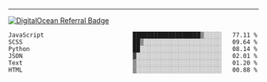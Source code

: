 ---
[![DigitalOcean Referral Badge](https://web-platforms.sfo2.digitaloceanspaces.com/WWW/Badge%203.svg)](https://www.digitalocean.com/?refcode=37fa54d82492&utm_campaign=Referral_Invite&utm_medium=Referral_Program&utm_source=badge)

<!--START_SECTION:waka-->

```text
JavaScript                         ███████████████████▒░░░░░   77.11 %
SCSS                               ██▒░░░░░░░░░░░░░░░░░░░░░░   09.64 %
Python                             ██░░░░░░░░░░░░░░░░░░░░░░░   08.14 %
JSON                               ▓░░░░░░░░░░░░░░░░░░░░░░░░   02.01 %
Text                               ▒░░░░░░░░░░░░░░░░░░░░░░░░   01.20 %
HTML                               ▒░░░░░░░░░░░░░░░░░░░░░░░░   00.88 %
```

<!--END_SECTION:waka-->


[linkedin]: https://www.linkedin.com/in/mohamed-elh/

